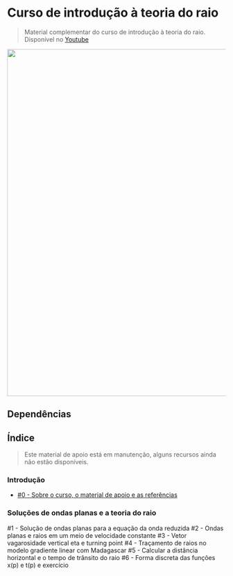 # Curso de introdução à teoria do raio

> Material complementar do curso de introdução à teoria do raio. Disponível no [Youtube](https://www.youtube.com/watch?v=M54LPfdrBPQ&list=PLLCFxfe9wkl_wQBwijV28lyQP7vddB9RN)

<img src="https://github.com/Geofisicando/introducao-teoria-raio/blob/master/C%C3%B3pia%20de%20Shell%20SCRIPT%20m2(8).png" width="800">

## Dependências

## Índice
> Este material de apoio está em manutenção, alguns recursos ainda não estão disponíveis.

### Introdução
  - [#0 - Sobre o curso, o material de apoio e as referências](https://github.com/Geofisicando/introducao-teoria-raio/tree/master/intro#aula-0---sobre-o-curso-o-material-de-apoio-e-as-refer%C3%AAncias)

### Soluções de ondas planas e a teoria do raio

#1 - Solução de ondas planas para a equação da onda reduzida
#2 - Ondas planas e raios em um meio de velocidade constante
#3 - Vetor vagarosidade vertical eta e turning point
#4 - Traçamento de raios no modelo gradiente linear com Madagascar
#5 - Calcular a distância horizontal e o tempo de trânsito do raio
#6 - Forma discreta das funções x(p) e t(p) e exercício
